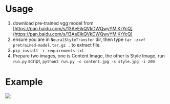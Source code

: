 # Usage

1. download pre-trained vgg model from [https://pan.baidu.com/s/13AeEikQVkDWQwyYMiKrYcQ](https://pan.baidu.com/s/13AeEikQVkDWQwyYMiKrYcQ)
2. ensure you are in `NeuralStyleTransfer` dir, then type `tar -zxvf pretrained-model.tar.gz .` to extract file.
3. `pip install -r requirements.txt`
4. Prepare two images, one is Content Image, the other is Style Image, run `run.py` script, `python3 run.py -c content.jpg -s style.jpg -i 200`


# Example

![](https://github.com/Spground/DLToy/blob/master/NeuralStyleTransfer/louvre_generated.png)
